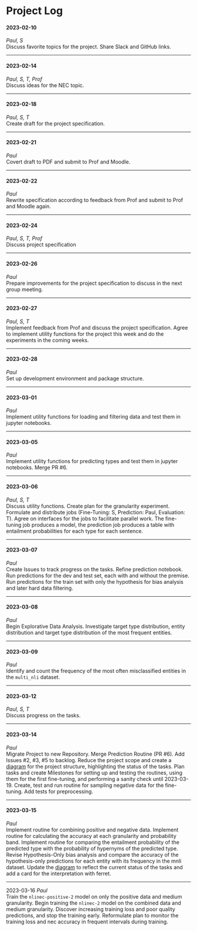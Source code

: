 # Project Log

#### 2023-02-10
*Paul, S*
<br>
Discuss favorite topics for the project. Share Slack and GitHub links.

---

#### 2023-02-14
*Paul, S, T, Prof*
<br>
Discuss ideas for the NEC topic.

---

#### 2023-02-18
*Paul, S, T*
<br>
Create draft for the project specification.

---

#### 2023-02-21
*Paul*
<br>
Covert draft to PDF and submit to Prof and Moodle.

---

#### 2023-02-22
*Paul*
<br>
Rewrite specification according to feedback from Prof and submit to Prof and Moodle again.

---

#### 2023-02-24
*Paul, S, T, Prof*
<br>
Discuss project specification

---

#### 2023-02-26
*Paul*
<br>
Prepare improvements for the project specification to discuss in the next group meeting.

---

#### 2023-02-27
*Paul, S, T*
<br>
Implement feedback from Prof and discuss the project specification.
Agree to implement utility functions for the project this week and do the experiments in the coming weeks.

---

#### 2023-02-28
*Paul*
<br>
Set up development environment and package structure.

---

#### 2023-03-01
*Paul*
<br>
Implement utility functions for loading and filtering data and test them in jupyter notebooks.

---

#### 2023-03-05
*Paul*
<br>
Implement utility functions for predicting types and test them in jupyter notebooks.
Merge PR #6.

---

#### 2023-03-06
*Paul, S, T*
<br>
Discuss utility functions.
Create plan for the granularity experiment.
Formulate and distribute jobs (Fine-Tuning: S, Prediction: Paul, Evaluation: T).
Agree on interfaces for the jobs to facilitate parallel work.
The fine-tuning job produces a model, the prediction job produces a table with entailment probabilities for each type for each sentence.

---

#### 2023-03-07
*Paul*
<br>
Create Issues to track progress on the tasks.
Refine prediction notebook.
Run predictions for the dev and test set, each with and without the premise.
Run predictions for the train set with only the hypothesis for bias analysis and later hard data filtering.

---

#### 2023-03-08
*Paul*
<br>
Begin Explorative Data Analysis.
Investigate target type distribution, entity distribution and target type distribution of the most frequent entities.

---

#### 2023-03-09
*Paul*
<br>
Identify and count the frequency of the most often misclassified entities in the `multi_nli` dataset.

---

#### 2023-03-12
*Paul, S, T*
<br>
Discuss progress on the tasks.

---

#### 2023-03-14
*Paul*
<br>
Migrate Project to new Repository.
Merge Prediction Routine (PR #6).
Add Issues #2, #3, #5 to backlog.
Reduce the project scope and create a [diagram](assets/project_plan_2023-03-14.png) for the project structure, highlighting the status of the tasks.
Plan tasks and create Milestones for setting up and testing the routines, using them for the first fine-tuning, and performing a sanity check until 2023-03-19.
Create, test and run routine for sampling negative data for the fine-tuning.
Add tests for preprocessing.

---

#### 2023-03-15
*Paul*
<br>
Implement routine for combining positive and negative data.
Implement routine for calculating the accuracy at each granularity and probability band.
Implement routine for comparing the entailment probability of the predicted type with the probability of hypernyms of the predicted type.
Revise Hypothesis-Only bias analysis and compare the accuracy of the hypothesis-only predictions for each entity with its frequency in the mnli dataset.
Update the [diagram](assets/project_plan_2023-03-15.png) to reflect the current status of the tasks and add a card for the interpretation with ferret.

---
2023-03-16
*Paul*
<br>
Train the `nlinec-positive-2` model on only the positive data and medium granularity.
Begin training the `nlinec-2` model on the combined data and medium granularity.
Discover increasing training loss and poor quality predictions, and stop the training early.
Reformulate plan to monitor the training loss and nec accuracy in frequent intervals during training.